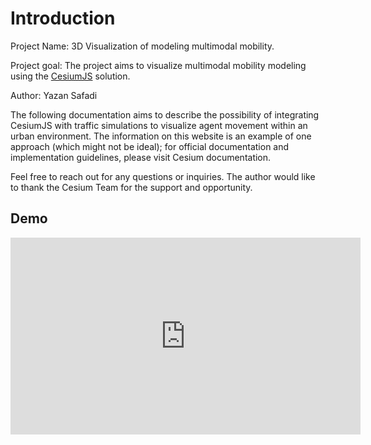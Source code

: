 # Introduction
 
Project Name: 3D Visualization of modeling multimodal mobility.

Project goal: The project aims to visualize multimodal mobility modeling using the [CesiumJS](https://cesium.com/platform/cesiumjs/) solution.

Author: Yazan Safadi

The following documentation aims to describe the possibility of integrating CesiumJS with traffic simulations to visualize agent movement within an urban environment. The information on this website is an example of one approach (which might not be ideal); for official documentation and implementation guidelines, please visit Cesium documentation.

Feel free to reach out for any questions or inquiries. The author would like to thank the Cesium Team for the support and opportunity.

## Demo
<div align="center">
<iframe width="560" height="315" src="https://www.youtube.com/embed/J0PsnExW458" title="YouTube video title" frameborder="0" allow="accelerometer; autoplay; clipboard-write; encrypted-media; gyroscope; picture-in-picture" allowfullscreen></iframe>
</div>
